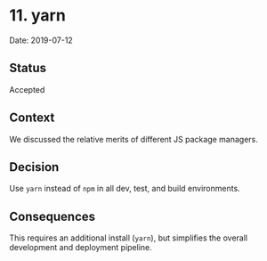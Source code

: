 # 11. yarn

Date: 2019-07-12

## Status

Accepted

## Context

We discussed the relative merits of different JS package managers.

## Decision

Use `yarn` instead of `npm` in all dev, test, and build environments.

## Consequences

This requires an additional install (`yarn`), but simplifies the overall development
and deployment pipeline.
